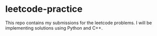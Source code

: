 # leetcode-practice
This repo contains my submissions for the leetcode problems. I will be implementing solutions using Python and C++.
